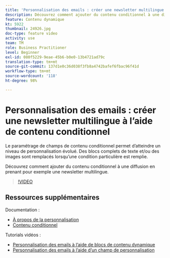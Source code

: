 ```yaml
---
title: 'Personnalisation des emails : créer une newsletter multilingue à l’aide de contenu conditionnel'
description: Découvrez comment ajouter du contenu conditionnel à une diffusion en prenant pour exemple une newsletter multilingue.
feature: Contenu dynamique
kt: 5922
thumbnail: 24926.jpg
doc-type: feature video
activity: use
team: TM
role: Business Practitioner
level: Beginner
exl-id: 080f5229-9eae-45b6-b0e0-13b4721ad79c
translation-type: tm+mt
source-git-commit: 137d1e0c36d038f3fb8a4742bafef6fbac96f41d
workflow-type: tm+mt
source-wordcount: '118'
ht-degree: 98%

---
```


# Personnalisation des emails : créer une newsletter multilingue à l’aide de contenu conditionnel

Le paramétrage de champs de contenu conditionnel permet d’atteindre un niveau de personnalisation évolué. Des blocs complets de texte et/ou des images sont remplacés lorsqu’une condition particulière est remplie.

Découvrez comment ajouter du contenu conditionnel à une diffusion en prenant pour exemple une newsletter multilingue.

>[!VIDEO](https://video.tv.adobe.com/v/24926?quality=12)

## Ressources supplémentaires

Documentation :

* [À propos de la personnalisation](https://docs.adobe.com/content/help/fr-FR/campaign-classic/using/sending-messages/personalizing-deliveries/about-personalization.html)
* [Contenu conditionnel](https://docs.adobe.com/content/help/fr-FR/campaign-classic/using/sending-messages/personalizing-deliveries/conditional-content.html)

Tutorials vidéos :

* [Personnalisation des emails à l’aide de blocs de contenu dynamique](/help/sending-messages/email-channel/personalization-with-dynamic-content-blocks.md)
* [Personnalisation des emails à l’aide d’un champ de personnalisation](/help/sending-messages/email-channel/personalizing-emails-using-personalization-fields.md)
